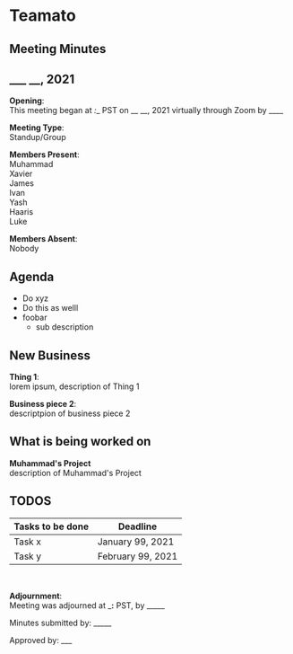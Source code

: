 # Teamato

## Meeting Minutes
## ___ __, 2021

**Opening**: \
This meeting began at _:__ PST on __ __, 2021 virtually through Zoom by ____

**Meeting Type**: \
Standup/Group

**Members Present**: \
Muhammad \
Xavier \
James \
Ivan \
Yash \
Haaris \
Luke 

**Members Absent**: \
Nobody

## Agenda
- Do xyz
- Do this as welll
- foobar
  - sub description
## New Business
**Thing 1**: \
lorem ipsum, description of Thing 1

**Business piece 2**: \
descriptpion of business piece 2

## What is being worked on
**Muhammad's Project** \
description of Muhammad's Project


## TODOS
| Tasks to be done | Deadline |
| ---------------- | --------
| Task x | January 99, 2021 |
| Task y | February 99, 2021|

<br>

**Adjournment**: \
Meeting was adjourned at ___:__ PST, by _____

Minutes submitted by: _____

Approved by: ___

